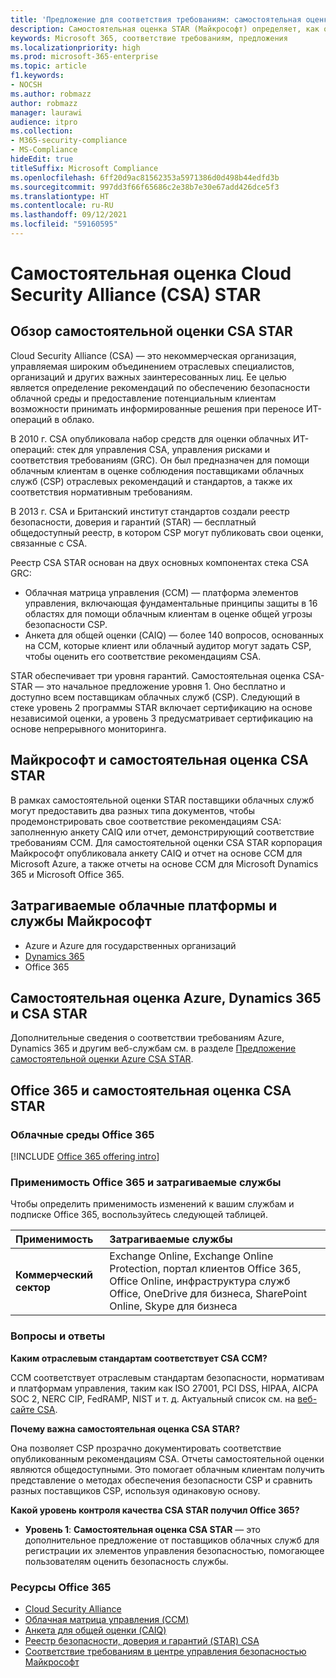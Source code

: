 ```yaml
---
title: 'Предложение для соответствия требованиям: самостоятельная оценка Cloud Security Alliance (CSA) STAR'
description: Самостоятельная оценка STAR (Майкрософт) определяет, как облачные службы выполняют требования Cloud Security Alliance.
keywords: Microsoft 365, соответствие требованиям, предложения
ms.localizationpriority: high
ms.prod: microsoft-365-enterprise
ms.topic: article
f1.keywords:
- NOCSH
ms.author: robmazz
author: robmazz
manager: laurawi
audience: itpro
ms.collection:
- M365-security-compliance
- MS-Compliance
hideEdit: true
titleSuffix: Microsoft Compliance
ms.openlocfilehash: 6ff20d9ac81562353a5971386d0d498b44edfd3b
ms.sourcegitcommit: 997dd3f66f65686c2e38b7e30e67add426dce5f3
ms.translationtype: HT
ms.contentlocale: ru-RU
ms.lasthandoff: 09/12/2021
ms.locfileid: "59160595"
---
```

# <a name="cloud-security-alliance-csa-star-self-assessment"></a>Самостоятельная оценка Cloud Security Alliance (CSA) STAR

## <a name="csa-star-self-assessment-overview"></a>Обзор самостоятельной оценки CSA STAR

Cloud Security Alliance (CSA) — это некоммерческая организация, управляемая широким объединением отраслевых специалистов, организаций и других важных заинтересованных лиц. Ее целью является определение рекомендаций по обеспечению безопасности облачной среды и предоставление потенциальным клиентам возможности принимать информированные решения при переносе ИТ-операций в облако.  
  
В 2010 г. CSA опубликовала набор средств для оценки облачных ИТ-операций: стек для управления CSA, управления рисками и соответствия требованиям (GRC). Он был предназначен для помощи облачным клиентам в оценке соблюдения поставщиками облачных служб (CSP) отраслевых рекомендаций и стандартов, а также их соответствия нормативным требованиям.  
  
В 2013 г. CSA и Британский институт стандартов создали реестр безопасности, доверия и гарантий (STAR) — бесплатный общедоступный реестр, в котором CSP могут публиковать свои оценки, связанные с CSA.  
  
Реестр CSA STAR основан на двух основных компонентах стека CSA GRC:

- Облачная матрица управления (CCM) — платформа элементов управления, включающая фундаментальные принципы защиты в 16 областях для помощи облачным клиентам в оценке общей угрозы безопасности CSP.
- Анкета для общей оценки (CAIQ) — более 140 вопросов, основанных на CCM, которые клиент или облачный аудитор могут задать CSP, чтобы оценить его соответствие рекомендациям CSA.

STAR обеспечивает три уровня гарантий. Самостоятельная оценка CSA-STAR — это начальное предложение уровня 1. Оно бесплатно и доступно всем поставщикам облачных служб (CSP). Следующий в стеке уровень 2 программы STAR включает сертификацию на основе независимой оценки, а уровень 3 предусматривает сертификацию на основе непрерывного мониторинга.

## <a name="microsoft-and-csa-star-self-assessment"></a>Майкрософт и самостоятельная оценка CSA STAR

В рамках самостоятельной оценки STAR поставщики облачных служб могут предоставить два разных типа документов, чтобы продемонстрировать свое соответствие рекомендациям CSA: заполненную анкету CAIQ или отчет, демонстрирующий соответствие требованиям CCM. Для самостоятельной оценки CSA STAR корпорация Майкрософт опубликовала анкету CAIQ и отчет на основе CCM для Microsoft Azure, а также отчеты на основе CCM для Microsoft Dynamics 365 и Microsoft Office 365.  

## <a name="microsoft-in-scope-cloud-platforms--services"></a>Затрагиваемые облачные платформы и службы Майкрософт

- Azure и Azure для государственных организаций
- [Dynamics 365](https://aka.ms/d365-compliance-list)
- Office 365

## <a name="azure-dynamics-365-and-csa-star-self-assessment"></a>Самостоятельная оценка Azure, Dynamics 365 и CSA STAR

Дополнительные сведения о соответствии требованиям Azure, Dynamics 365 и другим веб-службам см. в разделе [Предложение самостоятельной оценки Azure CSA STAR](/azure/compliance/offerings/offering-csa-star-self-assessment).

## <a name="office-365-and-csa-star-self-assessment"></a>Office 365 и самостоятельная оценка CSA STAR

### <a name="office-365-cloud-environments"></a>Облачные среды Office 365

[!INCLUDE [Office 365 offering intro](../includes/o365-offering-introduction.md)]

### <a name="office-365-applicability-and-in-scope-services"></a>Применимость Office 365 и затрагиваемые службы

Чтобы определить применимость изменений к вашим службам и подписке Office 365, воспользуйтесь следующей таблицей.

| **Применимость** | **Затрагиваемые службы** |
|:------------------|:----------------------|
| **Коммерческий сектор** |Exchange Online, Exchange Online Protection, портал клиентов Office 365, Office Online, инфраструктура служб Office, OneDrive для бизнеса, SharePoint Online, Skype для бизнеса |

### <a name="frequently-asked-questions"></a>Вопросы и ответы

**Каким отраслевым стандартам соответствует CSA CCM?**

CCM соответствует отраслевым стандартам безопасности, нормативам и платформам управления, таким как ISO 27001, PCI DSS, HIPAA, AICPA SOC 2, NERC CIP, FedRAMP, NIST и т. д. Актуальный список см. на [веб-сайте CSA](https://cloudsecurityalliance.org/).

**Почему важна самостоятельная оценка CSA STAR?**

Она позволяет CSP прозрачно документировать соответствие опубликованным рекомендациям CSA. Отчеты самостоятельной оценки являются общедоступными. Это помогает облачным клиентам получить представление о методах обеспечения безопасности CSP и сравнить разных поставщиков CSP, используя одинаковую основу.

**Какой уровень контроля качества CSA STAR получил Office 365?**

- **Уровень 1**: **Самостоятельная оценка CSA STAR** — это дополнительное предложение от поставщиков облачных служб для регистрации их элементов управления безопасностью, помогающее пользователям оценить безопасность службы.

### <a name="office-365-resources"></a>Ресурсы Office 365

- [Cloud Security Alliance](https://cloudsecurityalliance.org/)
- [Облачная матрица управления (CCM)](https://cloudsecurityalliance.org/group/cloud-controls-matrix/)
- [Анкета для общей оценки (CAIQ)](https://cloudsecurityalliance.org/group/consensus-assessments/)
- [Реестр безопасности, доверия и гарантий (STAR) CSA](https://cloudsecurityalliance.org/star/)
- [Соответствие требованиям в центре управления безопасностью Майкрософт](https://www.microsoft.com/trust-center/compliance/compliance-overview)